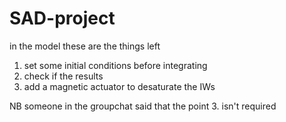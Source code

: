 # SAD-project

in the model these are the things left
  1. set some initial conditions before integrating
  2. check if the results
  3. add a magnetic actuator to desaturate the IWs

NB someone in the groupchat said that the point 3. isn't required
